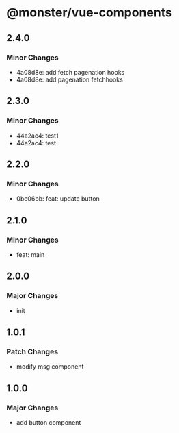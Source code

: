# @monster/vue-components

## 2.4.0

### Minor Changes

- 4a08d8e: add fetch pagenation hooks
- 4a08d8e: add pagenation fetchhooks

## 2.3.0

### Minor Changes

- 44a2ac4: test1
- 44a2ac4: test

## 2.2.0

### Minor Changes

- 0be06bb: feat: update button

## 2.1.0

### Minor Changes

- feat: main

## 2.0.0

### Major Changes

- init

## 1.0.1

### Patch Changes

- modify msg component

## 1.0.0

### Major Changes

- add button component
